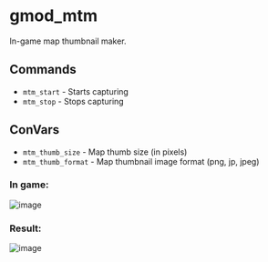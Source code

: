 # gmod_mtm
In-game map thumbnail maker.

## Commands
- `mtm_start` - Starts capturing
- `mtm_stop` - Stops capturing

## ConVars
- `mtm_thumb_size` - Map thumb size (in pixels)
- `mtm_thumb_format` - Map thumbnail image format (png, jp, jpeg)

### In game:
![image](https://user-images.githubusercontent.com/44779902/223658858-1c93428a-2133-4dc8-8aa8-0c0bbd4a3a91.png)

### Result:
![image](https://user-images.githubusercontent.com/44779902/223658887-c4827773-c474-40ec-9bbd-5e2786a84a65.png)
